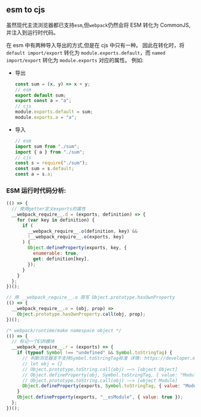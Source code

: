 ## esm to cjs

虽然现代主流浏览器都已支持`esm`,但`webpack`仍然会将 ESM 转化为 CommonJS,并注入到运行时代码。

在 esm 中有两种导入导出的方式,但是在 cjs 中只有一种。
因此在转化时，将 `default import/export` 转化为 `module.exports.default`，而 `named import/export` 转化为 `module.exports` 对应的属性。
例如:

- 导出

  ```js
  const sum = (x, y) => x + y;
  // esm
  export default sum;
  export const a = "a";
  // cjs
  module.exports.default = sum;
  module.exports.a = "a";
  ```

- 导入

  ```js
  // esm
  import sum from "./sum";
  import { a } from "./sum";
  // cjs
  const s = require("./sum");
  const sum = s.default;
  const a = s.a;
  ```

### ESM 运行时代码分析:

```js
(() => {
  // 使用getter定义exports的属性
  __webpack_require__.d = (exports, definition) => {
    for (var key in definition) {
      if (
        __webpack_require__.o(definition, key) &&
        !__webpack_require__.o(exports, key)
      ) {
        Object.defineProperty(exports, key, {
          enumerable: true,
          get: definition[key],
        });
      }
    }
  };
})();

// 用 __webpack_require__.o 简写 Object.prototype.hasOwnProperty
(() => {
  __webpack_require__.o = (obj, prop) =>
    Object.prototype.hasOwnProperty.call(obj, prop);
})();

/* webpack/runtime/make namespace object */
(() => {
  // 标记一个ESM模块
  __webpack_require__.r = (exports) => {
    if (typeof Symbol !== "undefined" && Symbol.toStringTag) {
      // 判断浏览器支不支持Symbol.toStringTag标准 详情: https://developer.mozilla.org/zh-CN/docs/Web/JavaScript/Reference/Global_Objects/Symbol
      // let obj = {}
      // Object.prototype.toString.call(obj) ——> [object Object]
      // Object.defineProperty(obj, Symbol.toStringTag, { value: "Module" });
      // Object.prototype.toString.call(obj) ——> [object Module]
      Object.defineProperty(exports, Symbol.toStringTag, { value: "Module" });
    }
    Object.defineProperty(exports, "__esModule", { value: true });
  };
})();
```
